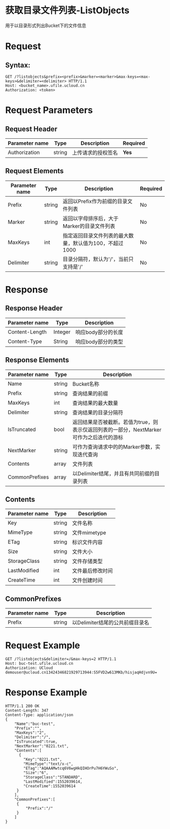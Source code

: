 # 获取目录文件列表-ListObjects

用于以目录形式列出Bucket下的文件信息

# Request
## Syntax:
```
GET /?listobjects&prefix=<prefix>&marker=<marker>&max-keys=<max-keys>&delimiter=<delimiter> HTTP/1.1
Host: <bucket_name>.ufile.ucloud.cn
Authorization: <token>
```

# Request Parameters
## Request Header
|Parameter name|Type|Description|Required|
|---|---|---|---|
|Authorization|string|上传请求的授权签名	|**Yes**|

## Request Elements
|Parameter name|Type|Description|Required|
|---|---|---|---|
|Prefix|string|返回以Prefix作为前缀的目录文件列表|No|
|Marker|string|返回以字母排序后，大于Marker的目录文件列表|No|
|MaxKeys|int|指定返回目录文件列表的最大数量，默认值为100，不超过1000|No|
|Delimiter|string|目录分隔符，默认为'/'，当前只支持是'/'|No|

# Response
## Response Header
|Parameter name|Type|Description|
|---|---|---|
|Content-Length|Integer|响应body部分的长度|
|Content-Type|String|响应body部分的类型|

## Response Elements
|Parameter name|Type|Description|
|---|---|---|
|Name|string|Bucket名称|
|Prefix|string|查询结果的前缀|
|MaxKeys|int|查询结果的最大数量|
|Delimiter|string|查询结果的目录分隔符|
|IsTruncated|bool|返回结果是否被截断。若值为true，则表示仅返回列表的一部分，NextMarker可作为之后迭代的游标|
|NextMarker|string|可作为查询请求中的的Marker参数，实现迭代查询|
|Contents|array|文件列表|
|CommonPrefixes|array|以Delimiter结尾，并且有共同前缀的目录列表|

## Contents
|Parameter name|Type|Description|
|---|---|---|
|Key|string|文件名称|
|MimeType|string|文件mimetype|
|ETag|string|标识文件内容|
|Size|string|文件大小|
|StorageClass|string|文件存储类型|
|LastModified|int|文件最后修改时间|
|CreateTime|int|文件创建时间|

## CommonPrefixes
|Parameter name|Type|Description|
|---|---|---|
|Prefix|string|以Delimiter结尾的公共前缀目录名|

# Request Example
```
GET /?listobjects&delimiter=/&max-keys=2 HTTP/1.1
Host: buc-test.ufile.ucloud.cn
Authorization: UCloud demouser@ucloud.cn13424346821929713944:S5FVD2w613MKb/hisjaqHdjvn9U=
```

# Response Example
```
HTTP/1.1 200 OK
Content-Length: 347
Content-Type: application/json
{
    "Name":"buc-test",
    "Prefix":"",
    "MaxKeys":"2",
    "Delimiter":"/",
    "IsTruncated":true,
    "NextMarker":"0221.txt",
    "Contents":[
      {
        "Key":"0221.txt",
        "MimeType":"text/x-c",
        "ETag":"AQAAAMwtcq6V6wgHkQIHOrPu7H6YWuSo",
        "Size":"6",
        "StorageClass":"STANDARD",
        "LastModified":1552039614,
        "CreateTime":1552039614
     }
    ],
    "CommonPrefixes":[
     {
         "Prefix":"/"
     }
    ]
}
```

